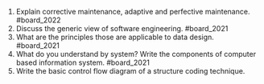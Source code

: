 1. Explain corrective maintenance, adaptive and perfective maintenance. #board_2022 
2. Discuss the generic view of software engineering. #board_2021 
3. What are the principles those are applicable to data design. #board_2021 
4. What do you understand by system? Write the components of computer based information system. #board_2021 
5. Write the basic control flow diagram of a structure coding technique.